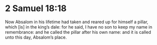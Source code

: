 # 2 Samuel 18:18

Now Absalom in his lifetime had taken and reared up for himself a pillar, which [is] in the king’s dale: for he said, I have no son to keep my name in remembrance: and he called the pillar after his own name: and it is called unto this day, Absalom’s place.